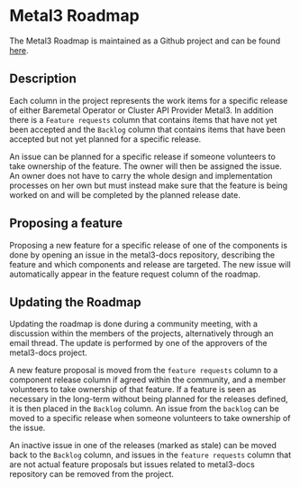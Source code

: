 # Metal3 Roadmap

The Metal3 Roadmap is maintained as a Github project and can be found
[here](https://github.com/orgs/metal3-io/projects/2).

## Description

Each column in the project represents the work items for a specific release of
either Baremetal Operator or Cluster API Provider Metal3. In addition there is
a `Feature requests` column that contains items that have not yet been
accepted and the `Backlog` column that contains items that have been accepted
but not yet planned for a specific release.

An issue can be planned for a specific release if someone volunteers to take
ownership of the feature. The owner will then be assigned the issue. An owner
does not have to carry the whole design and implementation processes on her own
but must instead make sure that the feature is being worked on and will be
completed by the planned release date.

## Proposing a feature

Proposing a new feature for a specific release of one of the components is done
by opening an issue in the metal3-docs repository, describing the feature and
which components and release are targeted. The new issue will automatically
appear in the feature request column of the roadmap.

## Updating the Roadmap

Updating the roadmap is done during a community meeting, with a discussion
within the members of the projects, alternatively through an email thread.
The update is performed by one of the approvers of the metal3-docs project.

A new feature proposal is moved from the `feature requests` column to a
component release column if agreed within the community, and a member
volunteers to take ownership of that feature. If a feature is seen as
necessary in the long-term without being planned for the releases defined,
it is then placed in the `Backlog` column. An issue from the `backlog` can be
moved to a specific release when someone volunteers to take ownership of the
issue.

An inactive issue in one of the releases (marked as stale) can be moved back to
the `Backlog` column, and issues in the `feature requests` column that are not
actual feature proposals but issues related to metal3-docs repository can be
removed from the project.

